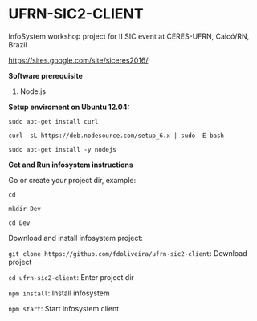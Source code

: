 # UFRN-SIC2-CLIENT

InfoSystem workshop project for II SIC event at CERES-UFRN, Caicó/RN, Brazil

https://sites.google.com/site/siceres2016/

<b>Software prerequisite</b>

1. Node.js

<b>Setup enviroment on Ubuntu 12.04:</b>

`sudo apt-get install curl`

`curl -sL https://deb.nodesource.com/setup_6.x | sudo -E bash -`

`sudo apt-get install -y nodejs`

<b>Get and Run infosystem instructions</b>

Go or create your project dir, example:

`cd`

`mkdir Dev`

`cd Dev`

Download and install infosystem project:

`git clone https://github.com/fdoliveira/ufrn-sic2-client`: Download project

`cd ufrn-sic2-client`: Enter project dir

`npm install`: Install infosystem

`npm start`: Start infosystem client
